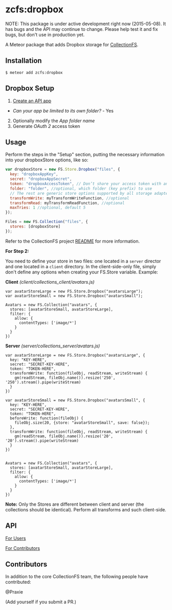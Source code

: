 zcfs:dropbox
=========================

NOTE: This package is under active development right now (2015-05-08). It has
bugs and the API may continue to change. Please help test it and fix bugs,
but don't use in production yet.

A Meteor package that adds Dropbox storage for
[CollectionFS](https://github.com/zcfs/Meteor-CollectionFS).

## Installation

```
$ meteor add zcfs:dropbox
```

## Dropbox Setup

1. [Create an API app](https://www.dropbox.com/developers/apps)
 - _Can your app be limited to its own folder?_ - Yes
2. Optionally modify the _App folder name_
3. Generate _OAuth 2_ access token

## Usage

Perform the steps in the "Setup" section, putting the necessary information into your
dropboxStore options, like so:

```js
var dropboxStore = new FS.Store.Dropbox("files", {
  key: "dropboxAppKey",
  secret: "dropboxAppSecret",
  token: "dropboxAccessToken", // Don’t share your access token with anyone.
  folder: "folder", //optional, which folder (key prefix) to use 
  // The rest are generic store options supported by all storage adapters
  transformWrite: myTransformWriteFunction, //optional
  transformRead: myTransformReadFunction, //optional
  maxTries: 1 //optional, default 5
});

Files = new FS.Collection("files", {
  stores: [dropboxStore]
});
```

Refer to the CollectionFS project [README](https://github.com/zcfs/Meteor-CollectionFS/blob/master/README.md) for more information.


**For Step 2:**

You need to define your store in two files: one located in a `server` director and one located in a `client` directory. In the client-side-only file, simply don't define any options when creating your FS.Store variable. Example:

**Client** *(client/collections_client/avatars.js)*
```
var avatarStoreLarge = new FS.Store.Dropbox("avatarsLarge");
var avatarStoreSmall = new FS.Store.Dropbox("avatarsSmall");

Avatars = new FS.Collection("avatars", {
  stores: [avatarStoreSmall, avatarStoreLarge],
  filter: {
    allow: {
      contentTypes: ['image/*']
    }
  }
})
```

**Server** *(server/collections_server/avatars.js)*
```
var avatarStoreLarge = new FS.Store.Dropbox("avatarsLarge", {
  key: "KEY-HERE", 
  secret: "SECRET-KEY-HERE", 
  token: "TOKEN-HERE", 
  transformWrite: function(fileObj, readStream, writeStream) {
    gm(readStream, fileObj.name()).resize('250', '250').stream().pipe(writeStream)
  }
})

var avatarStoreSmall = new FS.Store.Dropbox("avatarsSmall", {
  key: "KEY-HERE", 
  secret: "SECRET-KEY-HERE", 
  token: "TOKEN-HERE", 
  beforeWrite: function(fileObj) {
    fileObj.size(20, {store: "avatarStoreSmall", save: false});
  },
  transformWrite: function(fileObj, readStream, writeStream) {
    gm(readStream, fileObj.name()).resize('20', '20').stream().pipe(writeStream)
  }
})


Avatars = new FS.Collection("avatars", {
  stores: [avatarStoreSmall, avatarStoreLarge],
  filter: {
    allow: {
      contentTypes: ['image/*']
    }
  }
})
```

**Note:** Only the Stores are different between client and server (the collections should be identical). Perform all transforms and such client-side. 


## API

[For Users](https://github.com/zcfs/Meteor-CollectionFS/tree/master/packages/dropbox/api.md)

[For Contributors](https://github.com/zcfs/Meteor-CollectionFS/tree/master/packages/dropbox/internal.api.md)

## Contributors

In addition to the core CollectionFS team, the following people have contributed:

@Praxie

(Add yourself if you submit a PR.)
